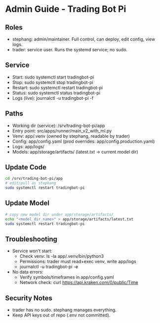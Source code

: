 # Admin Guide - Trading Bot Pi

## Roles
- stephang: admin/maintainer. Full control, can deploy, edit config, view logs.
- trader: service user. Runs the systemd service; no sudo.

## Service
- Start: sudo systemctl start tradingbot-pi
- Stop: sudo systemctl stop tradingbot-pi
- Restart: sudo systemctl restart tradingbot-pi
- Status: sudo systemctl status tradingbot-pi
- Logs (live): journalctl -u tradingbot-pi -f

## Paths
- Working dir (service): /srv/trading-bot-pi/app
- Entry point: src/apps/runner/main_v2_with_ml.py
- Venv: app/.venv (owned by stephang, readable by trader)
- Config: app/config.yaml (prod overrides: app/config.production.yaml)
- Logs: app/logs/
- Models: app/storage/artifacts/ (latest.txt -> current model dir)

## Update Code
```bash
cd /srv/trading-bot-pi/app
# edit/pull as stephang
sudo systemctl restart tradingbot-pi
```

## Update Model
```bash
# copy new model dir under app/storage/artifacts/
echo "<model_dir_name>" > app/storage/artifacts/latest.txt
sudo systemctl restart tradingbot-pi
```

## Troubleshooting
- Service won't start:
  - Check venv: ls -la app/.venv/bin/python3
  - Permissions: trader must read+exec venv, write app/logs
  - journalctl -u tradingbot-pi -e
- No data errors:
  - Verify symbols/timeframes in app/config.yaml
  - Network check: curl https://api.kraken.com/0/public/Time

## Security Notes
- trader has no sudo. stephang manages everything.
- Keep API keys out of repo (.env not committed).

